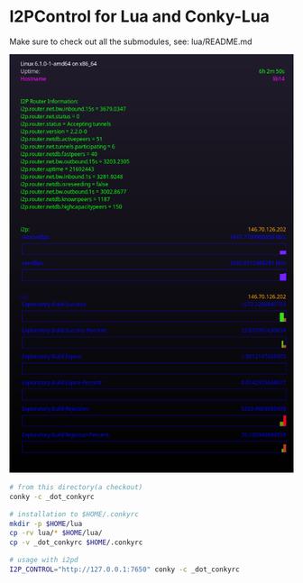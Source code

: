 I2PControl for Lua and Conky-Lua
================================

Make sure to check out all the submodules, see: lua/README.md

![screenshot.png](screenshot.png)

```sh
# from this directory(a checkout)
conky -c _dot_conkyrc
```

```sh
# installation to $HOME/.conkyrc
mkdir -p $HOME/lua
cp -rv lua/* $HOME/lua/
cp -v _dot_conkyrc $HOME/.conkyrc
```


```sh
# usage with i2pd
I2P_CONTROL="http://127.0.0.1:7650" conky -c _dot_conkyrc
```